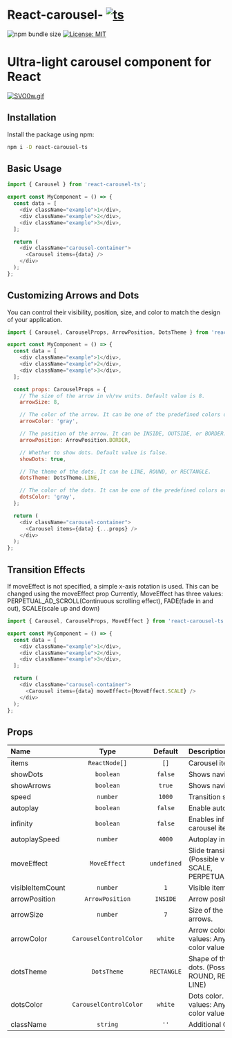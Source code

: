 # React-carousel- [![ts](https://skillicons.dev/icons?i=ts)](https://www.npmjs.com/package/react-carousel-ts?activeTab=readme)

![npm bundle size](https://img.shields.io/bundlephobia/minzip/react-carousel-ts/0.1.1)
<a href="https://github.com/suwaloff/react-carousel/blob/main/LICENSE">
<img alt="License: MIT" src="https://img.shields.io/badge/License-MIT-red.svg" target="_blank" />
</a>

# Ultra-light carousel component for React

[![SVO0w.gif](https://s12.gifyu.com/images/SVO0w.gif)](https://gifyu.com/image/SVO0w)

## Installation

Install the package using npm:

```bash
npm i -D react-carousel-ts
```

## Basic Usage

```js
import { Carousel } from 'react-carousel-ts';

export const MyComponent = () => {
  const data = [
    <div className="example">1</div>,
    <div className="example">2</div>,
    <div className="example">3</div>,
  ];

  return (
    <div className="carousel-container">
      <Carousel items={data} />
    </div>
  );
};
```

## Customizing Arrows and Dots

You can control their visibility, position, size, and color to match the design of your application.

```js
import { Carousel, CarouselProps, ArrowPosition, DotsTheme } from 'react-carousel-ts';

export const MyComponent = () => {
  const data = [
    <div className="example">1</div>,
    <div className="example">2</div>,
    <div className="example">3</div>,
  ];

  const props: CarouselProps = {
    // The size of the arrow in vh/vw units. Default value is 8.
    arrowSize: 8,

    // The color of the arrow. It can be one of the predefined colors or in RGB, RGBA, HEX format.
    arrowColor: 'gray',

    // The position of the arrow. It can be INSIDE, OUTSIDE, or BORDER.
    arrowPosition: ArrowPosition.BORDER,

    // Whether to show dots. Default value is false.
    showDots: true,

    // The theme of the dots. It can be LINE, ROUND, or RECTANGLE.
    dotsTheme: DotsTheme.LINE,

    // The color of the dots. It can be one of the predefined colors or in RGB, RGBA, HEX format.
    dotsColor: 'gray',
  };

  return (
    <div className="carousel-container">
      <Carousel items={data} {...props} />
    </div>
  );
};
```

## Transition Effects

If moveEffect is not specified, a simple x-axis rotation is used. This can be changed using the moveEffect prop
Currently, MoveEffect has three values: PERPETUAL_AD_SCROLL(Continuous scrolling effect), FADE(fade in and out), SCALE(scale up and down)

```js
import { Carousel, CarouselProps, MoveEffect } from 'react-carousel-ts';

export const MyComponent = () => {
  const data = [
    <div className="example">1</div>,
    <div className="example">2</div>,
    <div className="example">3</div>,
  ];

  return (
    <div className="carousel-container">
      <Carousel items={data} moveEffect={MoveEffect.SCALE} />
    </div>
  );
};
```

## Props

| Name             |          Type          |   Default   | Description                                                                  |
| :--------------- | :--------------------: | :---------: | :--------------------------------------------------------------------------- |
| items            |     `ReactNode[]`      |    `[]`     | Carousel items.                                                              |
| showDots         |       `boolean`        |   `false`   | Shows navigation dots.                                                       |
| showArrows       |       `boolean`        |   `true`    | Shows navigation arrows.                                                     |
| speed            |        `number`        |   `1000`    | Transition speed in ms.                                                      |
| autoplay         |       `boolean`        |   `false`   | Enable automatic cycling.                                                    |
| infinity         |       `boolean`        |   `false`   | Enables infinite cycling of carousel items.                                  |
| autoplaySpeed    |        `number`        |   `4000`    | Autoplay interval (ms).                                                      |
| moveEffect       |      `MoveEffect`      | `undefined` | Slide transition effect. (Possible values: FADE, SCALE, PERPETUAL_AD_SCROLL) |
| visibleItemCount |        `number`        |     `1`     | Visible items count.                                                         |
| arrowPosition    |    `ArrowPosition`     |  `INSIDE`   | Arrow position.                                                              |
| arrowSize        |        `number`        |     `7`     | Size of the navigation arrows.                                               |
| arrowColor       | `CarouselControlColor` |   `white`   | Arrow color. (Possible values: Any valid CSS color value)                    |
| dotsTheme        |      `DotsTheme`       | `RECTANGLE` | Shape of the navigation dots. (Possible values: ROUND, RECTANGLE, LINE)      |
| dotsColor        | `CarouselControlColor` |   `white`   | Dots color. (Possible values: Any valid CSS color value)                     |
| className        |        `string`        |    `''`     | Additional CSS class.                                                        |
